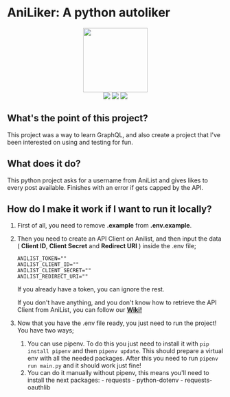 # AniLiker: A python autoliker

<p align="center"><img src="media/logo.webp" width="150px" /><br/>
<a href="https://replit.com/@OkWeeb/AniLiker"><img src="https://repl.it/badge/github/taichikuji/aniliker" /></a>
<img src="https://img.shields.io/github/license/taichikuji/AniLiker?color=FF3351&logo=github" />
<img src="https://img.shields.io/github/commit-activity/w/taichikuji/AniLiker?label=commits&logo=github" />
</p>

## What's the point of this project?

This project was a way to learn GraphQL, and also create a project that I've been interested on using and testing for fun.

## What does it do?

This python project asks for a username from AniList and gives likes to every post available. Finishes with an error if gets capped by the API.

## How do I make it work if I want to run it locally?

1. First of all, you need to remove **.example** from **.env.example**.

2. Then you need to create an API Client on Anilist, and then input the data ( **Client ID**, **Client Secret** and **Redirect URI** ) inside the .env file;

   ```
   ANILIST_TOKEN=""
   ANILIST_CLIENT_ID=""
   ANILIST_CLIENT_SECRET=""
   ANILIST_REDIRECT_URI=""
   ```

   If you already have a token, you can ignore the rest.

   If you don't have anything, and you don't know how to retrieve the API Client from AniList, you can follow our **[Wiki!](https://github.com/taichikuji/AniLiker/wiki)**

3. Now that you have the .env file ready, you just need to run the project! You have two ways;
   1. You can use pipenv. To do this you just need to install it with `pip install pipenv` and then `pipenv update`. This should prepare a virtual env with all the needed packages.
      After this you need to run `pipenv run main.py` and it should work just fine!
   2. You can do it manually without pipenv, this means you'll need to install the next packages: - requests - python-dotenv - requests-oauthlib

